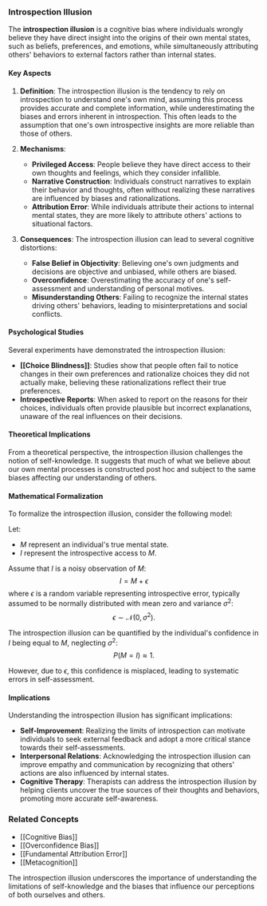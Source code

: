 ### Introspection Illusion

The **introspection illusion** is a cognitive bias where individuals wrongly believe they have direct insight into the origins of their own mental states, such as beliefs, preferences, and emotions, while simultaneously attributing others' behaviors to external factors rather than internal states.

#### Key Aspects

1. **Definition**:
   The introspection illusion is the tendency to rely on introspection to understand one's own mind, assuming this process provides accurate and complete information, while underestimating the biases and errors inherent in introspection. This often leads to the assumption that one's own introspective insights are more reliable than those of others.

2. **Mechanisms**:
   - **Privileged Access**: People believe they have direct access to their own thoughts and feelings, which they consider infallible.
   - **Narrative Construction**: Individuals construct narratives to explain their behavior and thoughts, often without realizing these narratives are influenced by biases and rationalizations.
   - **Attribution Error**: While individuals attribute their actions to internal mental states, they are more likely to attribute others' actions to situational factors.

3. **Consequences**:
   The introspection illusion can lead to several cognitive distortions:
   - **False Belief in Objectivity**: Believing one's own judgments and decisions are objective and unbiased, while others are biased.
   - **Overconfidence**: Overestimating the accuracy of one's self-assessment and understanding of personal motives.
   - **Misunderstanding Others**: Failing to recognize the internal states driving others' behaviors, leading to misinterpretations and social conflicts.

#### Psychological Studies

Several experiments have demonstrated the introspection illusion:
- **[[Choice Blindness]]**: Studies show that people often fail to notice changes in their own preferences and rationalize choices they did not actually make, believing these rationalizations reflect their true preferences.
- **Introspective Reports**: When asked to report on the reasons for their choices, individuals often provide plausible but incorrect explanations, unaware of the real influences on their decisions.

#### Theoretical Implications

From a theoretical perspective, the introspection illusion challenges the notion of self-knowledge. It suggests that much of what we believe about our own mental processes is constructed post hoc and subject to the same biases affecting our understanding of others.

#### Mathematical Formalization

To formalize the introspection illusion, consider the following model:

Let:
- $M$ represent an individual's true mental state.
- $I$ represent the introspective access to $M$.

Assume that $I$ is a noisy observation of $M$:
$$
I = M + \epsilon
$$
where $\epsilon$ is a random variable representing introspective error, typically assumed to be normally distributed with mean zero and variance $\sigma^2$:
$$
\epsilon \sim \mathcal{N}(0, \sigma^2).
$$

The introspection illusion can be quantified by the individual's confidence in $I$ being equal to $M$, neglecting $\sigma^2$:
$$
P(M = I) \approx 1.
$$

However, due to $\epsilon$, this confidence is misplaced, leading to systematic errors in self-assessment.

#### Implications

Understanding the introspection illusion has significant implications:
- **Self-Improvement**: Realizing the limits of introspection can motivate individuals to seek external feedback and adopt a more critical stance towards their self-assessments.
- **Interpersonal Relations**: Acknowledging the introspection illusion can improve empathy and communication by recognizing that others' actions are also influenced by internal states.
- **Cognitive Therapy**: Therapists can address the introspection illusion by helping clients uncover the true sources of their thoughts and behaviors, promoting more accurate self-awareness.

### Related Concepts

- [[Cognitive Bias]]
- [[Overconfidence Bias]]
- [[Fundamental Attribution Error]]
- [[Metacognition]]

The introspection illusion underscores the importance of understanding the limitations of self-knowledge and the biases that influence our perceptions of both ourselves and others.